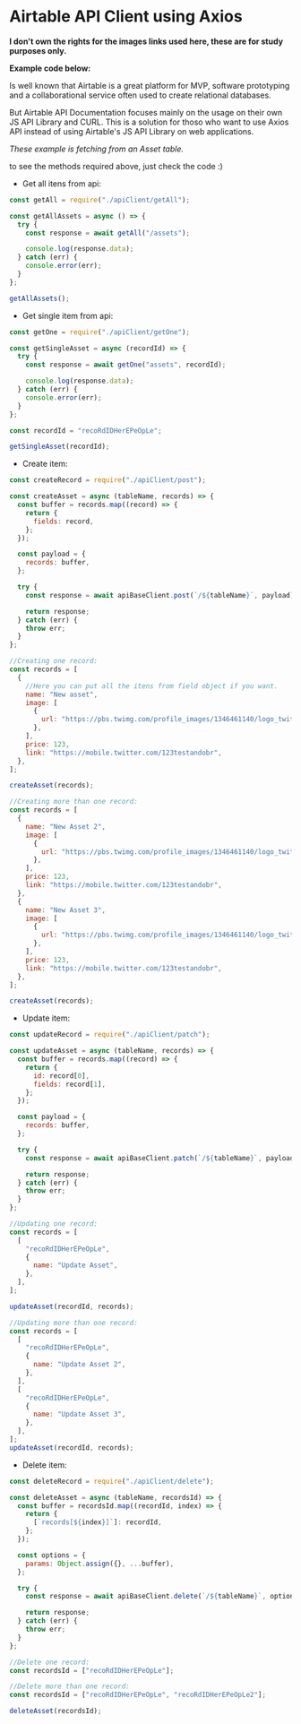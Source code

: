 # Airtable API Client using Axios

**I don't own the rights for the images links used here, these are for study purposes only.**

**Example code below:**

Is well known that Airtable is a great platform for MVP, software prototyping and a collaborational service often used to create relational databases.

But Airtable API Documentation focuses mainly on the usage on their own JS API Library and CURL. This is a solution for thoso who want to use Axios API instead of using Airtable's JS API Library on web applications.

_These example is fetching from an Asset table._

to see the methods required above, just check the code :)

- Get all itens from api:

```javascript
const getAll = require("./apiClient/getAll");

const getAllAssets = async () => {
  try {
    const response = await getAll("/assets");

    console.log(response.data);
  } catch (err) {
    console.error(err);
  }
};

getAllAssets();
```

- Get single item from api:

```javascript
const getOne = require("./apiClient/getOne");

const getSingleAsset = async (recordId) => {
  try {
    const response = await getOne("assets", recordId);

    console.log(response.data);
  } catch (err) {
    console.error(err);
  }
};

const recordId = "recoRdIDHerEPeOpLe";

getSingleAsset(recordId);
```

- Create item:

```javascript
const createRecord = require("./apiClient/post");

const createAsset = async (tableName, records) => {
  const buffer = records.map((record) => {
    return {
      fields: record,
    };
  });

  const payload = {
    records: buffer,
  };

  try {
    const response = await apiBaseClient.post(`/${tableName}`, payload);

    return response;
  } catch (err) {
    throw err;
  }
};

//Creating one record:
const records = [
  {
    //Here you can put all the itens from field object if you want.
    name: "New asset",
    image: [
      {
        url: "https://pbs.twimg.com/profile_images/1346461140/logo_twitter_400x400.jpg",
      },
    ],
    price: 123,
    link: "https://mobile.twitter.com/123testandobr",
  },
];

createAsset(records);

//Creating more than one record:
const records = [
  {
    name: "New Asset 2",
    image: [
      {
        url: "https://pbs.twimg.com/profile_images/1346461140/logo_twitter_400x400.jpg",
      },
    ],
    price: 123,
    link: "https://mobile.twitter.com/123testandobr",
  },
  {
    name: "New Asset 3",
    image: [
      {
        url: "https://pbs.twimg.com/profile_images/1346461140/logo_twitter_400x400.jpg",
      },
    ],
    price: 123,
    link: "https://mobile.twitter.com/123testandobr",
  },
];

createAsset(records);
```

- Update item:

```javascript
const updateRecord = require("./apiClient/patch");

const updateAsset = async (tableName, records) => {
  const buffer = records.map((record) => {
    return {
      id: record[0],
      fields: record[1],
    };
  });

  const payload = {
    records: buffer,
  };

  try {
    const response = await apiBaseClient.patch(`/${tableName}`, payload);

    return response;
  } catch (err) {
    throw err;
  }
};

//Updating one record:
const records = [
  [
    "recoRdIDHerEPeOpLe",
    {
      name: "Update Asset",
    },
  ],
];

updateAsset(recordId, records);

//Updating more than one record:
const records = [
  [
    "recoRdIDHerEPeOpLe",
    {
      name: "Update Asset 2",
    },
  ],
  [
    "recoRdIDHerEPeOpLe",
    {
      name: "Update Asset 3",
    },
  ],
];
updateAsset(recordId, records);
```

- Delete item:

```javascript
const deleteRecord = require("./apiClient/delete");

const deleteAsset = async (tableName, recordsId) => {
  const buffer = recordsId.map((recordId, index) => {
    return {
      [`records[${index}]`]: recordId,
    };
  });

  const options = {
    params: Object.assign({}, ...buffer),
  };

  try {
    const response = await apiBaseClient.delete(`/${tableName}`, options);

    return response;
  } catch (err) {
    throw err;
  }
};

//Delete one record:
const recordsId = ["recoRdIDHerEPeOpLe"];

//Delete more than one record:
const recordsId = ["recoRdIDHerEPeOpLe", "recoRdIDHerEPeOpLe2"];

deleteAsset(recordsId);
```

